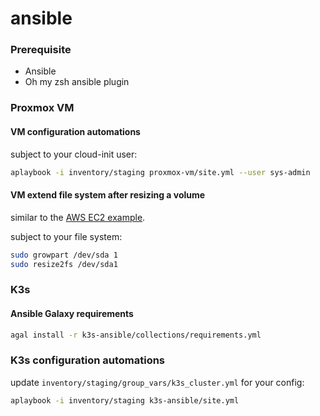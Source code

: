 # ansible

### Prerequisite
- Ansible
- Oh my zsh ansible plugin

### Proxmox VM
#### VM configuration automations
subject to your cloud-init user:
```bash
aplaybook -i inventory/staging proxmox-vm/site.yml --user sys-admin
```

#### VM extend file system after resizing a volume
similar to the [AWS EC2 example](https://docs.aws.amazon.com/AWSEC2/latest/UserGuide/recognize-expanded-volume-linux.html).

subject to your file system:
```bash
sudo growpart /dev/sda 1
sudo resize2fs /dev/sda1
```

### K3s
#### Ansible Galaxy requirements
```bash
agal install -r k3s-ansible/collections/requirements.yml
```

### K3s configuration automations
update `inventory/staging/group_vars/k3s_cluster.yml` for your config:
```bash
aplaybook -i inventory/staging k3s-ansible/site.yml
```
